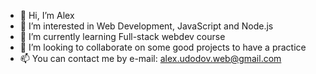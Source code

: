 - 👋 Hi, I’m Alex
- 👀 I’m interested in Web Development, JavaScript and Node.js
- 🌱 I’m currently learning Full-stack webdev course
- 💞️ I’m looking to collaborate on some good projects to have a practice
- 📫 You can contact me by e-mail: alex.udodov.web@gmail.com

<!---
AlexWebDev01/AlexWebDev01 is a ✨ special ✨ repository because its `README.md` (this file) appears on your GitHub profile.
You can click the Preview link to take a look at your changes.
--->
